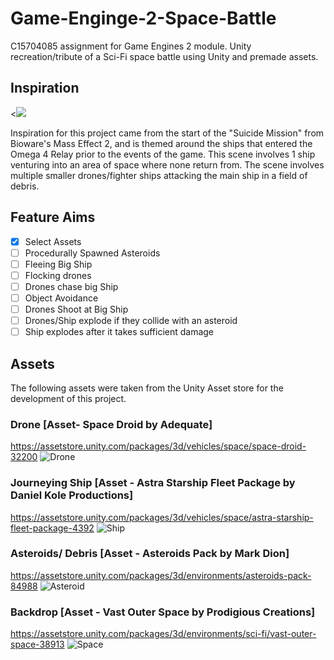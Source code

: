 # Game-Enginge-2-Space-Battle
C15704085 assignment for Game Engines 2 module. Unity recreation/tribute
of a Sci-Fi space battle using Unity and premade assets.
 
## Inspiration
<[![](http://img.youtube.com/vi/Dmy_qUSMOWY/0.jpg)](http://www.youtube.com/watch?v=Dmy_qUSMOWY "")

Inspiration for this project came from the start of the "Suicide Mission"
from Bioware's Mass Effect 2, and is themed around the ships that entered the Omega 4 Relay prior to the events of the game.
This scene involves 1 ship venturing into an area of space where none return from. The scene involves multiple smaller drones/fighter ships 
attacking the main ship in a field of debris. 

## Feature Aims
- [x] Select Assets
- [ ] Procedurally Spawned Asteroids
- [ ] Fleeing Big Ship
- [ ] Flocking drones
- [ ] Drones chase big Ship
- [ ] Object Avoidance
- [ ] Drones Shoot at Big Ship
- [ ] Drones/Ship explode if they collide with an asteroid
- [ ] Ship explodes after it takes sufficient damage

## Assets
The following assets were taken from the Unity Asset store for the development of this project.

### Drone [Asset- Space Droid by Adequate]
https://assetstore.unity.com/packages/3d/vehicles/space/space-droid-32200
![Drone](https://github.com/DavidParnell95/Game-Enginge-2-Space-Battle/blob/master/Screenshot%20(39).png)

### Journeying Ship [Asset - Astra Starship Fleet Package by Daniel Kole Productions]
https://assetstore.unity.com/packages/3d/vehicles/space/astra-starship-fleet-package-4392
![Ship](https://github.com/DavidParnell95/Game-Enginge-2-Space-Battle/blob/master/Screenshot%20(43).png)

### Asteroids/ Debris [Asset - Asteroids Pack by Mark Dion]
https://assetstore.unity.com/packages/3d/environments/asteroids-pack-84988
![Asteroid](https://github.com/DavidParnell95/Game-Enginge-2-Space-Battle/blob/master/Screenshot%20(41).png)

### Backdrop [Asset - Vast Outer Space by Prodigious Creations]
https://assetstore.unity.com/packages/3d/environments/sci-fi/vast-outer-space-38913
![Space](https://github.com/DavidParnell95/Game-Enginge-2-Space-Battle/blob/master/Screenshot%20(42).png)
